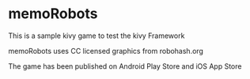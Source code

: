 memoRobots
==========

This is a sample kivy game to test the kivy Framework

memoRobots uses CC licensed graphics from robohash.org

The game has been published on Android Play Store and iOS App Store

